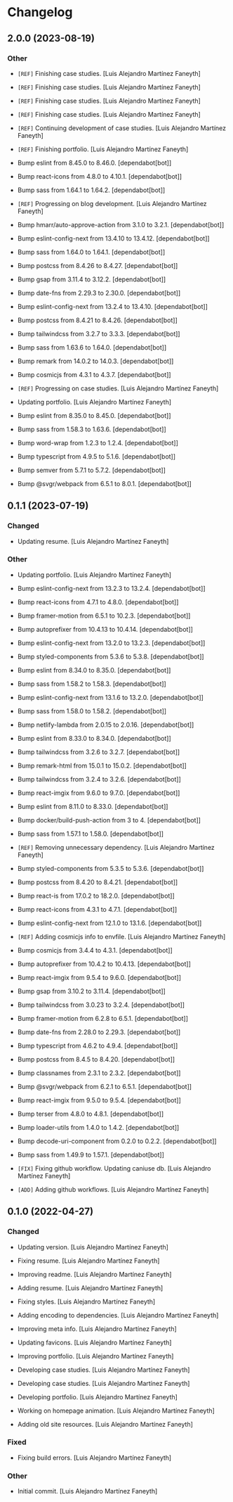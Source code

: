 # Changelog


## 2.0.0 (2023-08-19)

### Other

* `[REF]` Finishing case studies. [Luis Alejandro Martínez Faneyth]

* `[REF]` Finishing case studies. [Luis Alejandro Martínez Faneyth]

* `[REF]` Finishing case studies. [Luis Alejandro Martínez Faneyth]

* `[REF]` Finishing case studies. [Luis Alejandro Martínez Faneyth]

* `[REF]` Continuing development of case studies. [Luis Alejandro Martínez Faneyth]

* `[REF]` Finishing portfolio. [Luis Alejandro Martínez Faneyth]

* Bump eslint from 8.45.0 to 8.46.0. [dependabot[bot]]

* Bump react-icons from 4.8.0 to 4.10.1. [dependabot[bot]]

* Bump sass from 1.64.1 to 1.64.2. [dependabot[bot]]

* `[REF]` Progressing on blog development. [Luis Alejandro Martínez Faneyth]

* Bump hmarr/auto-approve-action from 3.1.0 to 3.2.1. [dependabot[bot]]

* Bump eslint-config-next from 13.4.10 to 13.4.12. [dependabot[bot]]

* Bump sass from 1.64.0 to 1.64.1. [dependabot[bot]]

* Bump postcss from 8.4.26 to 8.4.27. [dependabot[bot]]

* Bump gsap from 3.11.4 to 3.12.2. [dependabot[bot]]

* Bump date-fns from 2.29.3 to 2.30.0. [dependabot[bot]]

* Bump eslint-config-next from 13.2.4 to 13.4.10. [dependabot[bot]]

* Bump postcss from 8.4.21 to 8.4.26. [dependabot[bot]]

* Bump tailwindcss from 3.2.7 to 3.3.3. [dependabot[bot]]

* Bump sass from 1.63.6 to 1.64.0. [dependabot[bot]]

* Bump remark from 14.0.2 to 14.0.3. [dependabot[bot]]

* Bump cosmicjs from 4.3.1 to 4.3.7. [dependabot[bot]]

* `[REF]` Progressing on case studies. [Luis Alejandro Martínez Faneyth]

* Updating portfolio. [Luis Alejandro Martínez Faneyth]

* Bump eslint from 8.35.0 to 8.45.0. [dependabot[bot]]

* Bump sass from 1.58.3 to 1.63.6. [dependabot[bot]]

* Bump word-wrap from 1.2.3 to 1.2.4. [dependabot[bot]]

* Bump typescript from 4.9.5 to 5.1.6. [dependabot[bot]]

* Bump semver from 5.7.1 to 5.7.2. [dependabot[bot]]

* Bump @svgr/webpack from 6.5.1 to 8.0.1. [dependabot[bot]]


## 0.1.1 (2023-07-19)

### Changed

* Updating resume. [Luis Alejandro Martínez Faneyth]


### Other

* Updating portfolio. [Luis Alejandro Martínez Faneyth]

* Bump eslint-config-next from 13.2.3 to 13.2.4. [dependabot[bot]]

* Bump react-icons from 4.7.1 to 4.8.0. [dependabot[bot]]

* Bump framer-motion from 6.5.1 to 10.2.3. [dependabot[bot]]

* Bump autoprefixer from 10.4.13 to 10.4.14. [dependabot[bot]]

* Bump eslint-config-next from 13.2.0 to 13.2.3. [dependabot[bot]]

* Bump styled-components from 5.3.6 to 5.3.8. [dependabot[bot]]

* Bump eslint from 8.34.0 to 8.35.0. [dependabot[bot]]

* Bump sass from 1.58.2 to 1.58.3. [dependabot[bot]]

* Bump eslint-config-next from 13.1.6 to 13.2.0. [dependabot[bot]]

* Bump sass from 1.58.0 to 1.58.2. [dependabot[bot]]

* Bump netlify-lambda from 2.0.15 to 2.0.16. [dependabot[bot]]

* Bump eslint from 8.33.0 to 8.34.0. [dependabot[bot]]

* Bump tailwindcss from 3.2.6 to 3.2.7. [dependabot[bot]]

* Bump remark-html from 15.0.1 to 15.0.2. [dependabot[bot]]

* Bump tailwindcss from 3.2.4 to 3.2.6. [dependabot[bot]]

* Bump react-imgix from 9.6.0 to 9.7.0. [dependabot[bot]]

* Bump eslint from 8.11.0 to 8.33.0. [dependabot[bot]]

* Bump docker/build-push-action from 3 to 4. [dependabot[bot]]

* Bump sass from 1.57.1 to 1.58.0. [dependabot[bot]]

* `[REF]` Removing unnecessary dependency. [Luis Alejandro Martínez Faneyth]

* Bump styled-components from 5.3.5 to 5.3.6. [dependabot[bot]]

* Bump postcss from 8.4.20 to 8.4.21. [dependabot[bot]]

* Bump react-is from 17.0.2 to 18.2.0. [dependabot[bot]]

* Bump react-icons from 4.3.1 to 4.7.1. [dependabot[bot]]

* Bump eslint-config-next from 12.1.0 to 13.1.6. [dependabot[bot]]

* `[REF]` Adding cosmicjs info to envfile. [Luis Alejandro Martínez Faneyth]

* Bump cosmicjs from 3.4.4 to 4.3.1. [dependabot[bot]]

* Bump autoprefixer from 10.4.2 to 10.4.13. [dependabot[bot]]

* Bump react-imgix from 9.5.4 to 9.6.0. [dependabot[bot]]

* Bump gsap from 3.10.2 to 3.11.4. [dependabot[bot]]

* Bump tailwindcss from 3.0.23 to 3.2.4. [dependabot[bot]]

* Bump framer-motion from 6.2.8 to 6.5.1. [dependabot[bot]]

* Bump date-fns from 2.28.0 to 2.29.3. [dependabot[bot]]

* Bump typescript from 4.6.2 to 4.9.4. [dependabot[bot]]

* Bump postcss from 8.4.5 to 8.4.20. [dependabot[bot]]

* Bump classnames from 2.3.1 to 2.3.2. [dependabot[bot]]

* Bump @svgr/webpack from 6.2.1 to 6.5.1. [dependabot[bot]]

* Bump react-imgix from 9.5.0 to 9.5.4. [dependabot[bot]]

* Bump terser from 4.8.0 to 4.8.1. [dependabot[bot]]

* Bump loader-utils from 1.4.0 to 1.4.2. [dependabot[bot]]

* Bump decode-uri-component from 0.2.0 to 0.2.2. [dependabot[bot]]

* Bump sass from 1.49.9 to 1.57.1. [dependabot[bot]]

* `[FIX]` Fixing github workflow. Updating caniuse db. [Luis Alejandro Martínez Faneyth]

* `[ADD]` Adding github workflows. [Luis Alejandro Martínez Faneyth]


## 0.1.0 (2022-04-27)

### Changed

* Updating version. [Luis Alejandro Martínez Faneyth]

* Fixing resume. [Luis Alejandro Martínez Faneyth]

* Improving readme. [Luis Alejandro Martínez Faneyth]

* Adding resume. [Luis Alejandro Martínez Faneyth]

* Fixing styles. [Luis Alejandro Martínez Faneyth]

* Adding encoding to dependencies. [Luis Alejandro Martínez Faneyth]

* Improving meta info. [Luis Alejandro Martínez Faneyth]

* Updating favicons. [Luis Alejandro Martínez Faneyth]

* Improving portfolio. [Luis Alejandro Martínez Faneyth]

* Developing case studies. [Luis Alejandro Martínez Faneyth]

* Developing case studies. [Luis Alejandro Martínez Faneyth]

* Developing portfolio. [Luis Alejandro Martínez Faneyth]

* Working on homepage animation. [Luis Alejandro Martínez Faneyth]

* Adding old site resources. [Luis Alejandro Martínez Faneyth]


### Fixed

* Fixing build errors. [Luis Alejandro Martínez Faneyth]


### Other

* Initial commit. [Luis Alejandro Martínez Faneyth]

